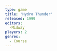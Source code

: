 ```yaml
---
type: game
title: 'Hydro Thunder'
released: 1999
editors: 
  -Midway
players: 2
genres:
  - Course
---
```


